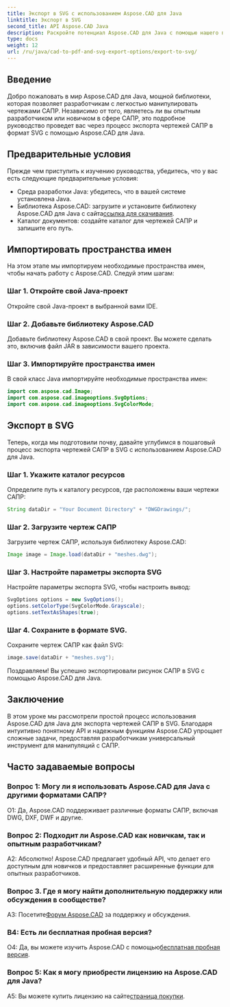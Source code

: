 ```yaml
---
title: Экспорт в SVG с использованием Aspose.CAD для Java
linktitle: Экспорт в SVG
second_title: API Aspose.CAD Java
description: Раскройте потенциал Aspose.CAD для Java с помощью нашего пошагового руководства по экспорту чертежей САПР в SVG. Узнайте, как импортировать пространства имен, настраивать параметры и легко интегрировать Aspose.CAD в ваш проект Java.
type: docs
weight: 12
url: /ru/java/cad-to-pdf-and-svg-export-options/export-to-svg/
---
```

## Введение

Добро пожаловать в мир Aspose.CAD для Java, мощной библиотеки, которая позволяет разработчикам с легкостью манипулировать чертежами САПР. Независимо от того, являетесь ли вы опытным разработчиком или новичком в сфере САПР, это подробное руководство проведет вас через процесс экспорта чертежей САПР в формат SVG с помощью Aspose.CAD для Java.

## Предварительные условия

Прежде чем приступить к изучению руководства, убедитесь, что у вас есть следующие предварительные условия:

- Среда разработки Java: убедитесь, что в вашей системе установлена Java.
-  Библиотека Aspose.CAD: загрузите и установите библиотеку Aspose.CAD для Java с сайта[ссылка для скачивания](https://releases.aspose.com/cad/java/).
- Каталог документов: создайте каталог для чертежей САПР и запишите его путь.

## Импортировать пространства имен

На этом этапе мы импортируем необходимые пространства имен, чтобы начать работу с Aspose.CAD. Следуй этим шагам:

### Шаг 1. Откройте свой Java-проект
Откройте свой Java-проект в выбранной вами IDE.

### Шаг 2. Добавьте библиотеку Aspose.CAD
Добавьте библиотеку Aspose.CAD в свой проект. Вы можете сделать это, включив файл JAR в зависимости вашего проекта.

### Шаг 3. Импортируйте пространства имен
В свой класс Java импортируйте необходимые пространства имен:

```java
import com.aspose.cad.Image;
import com.aspose.cad.imageoptions.SvgOptions;
import com.aspose.cad.imageoptions.SvgColorMode;
```

## Экспорт в SVG

Теперь, когда мы подготовили почву, давайте углубимся в пошаговый процесс экспорта чертежей САПР в SVG с использованием Aspose.CAD для Java.

### Шаг 1. Укажите каталог ресурсов

Определите путь к каталогу ресурсов, где расположены ваши чертежи САПР:

```java
String dataDir = "Your Document Directory" + "DWGDrawings/";
```

### Шаг 2. Загрузите чертеж САПР

Загрузите чертеж САПР, используя библиотеку Aspose.CAD:

```java
Image image = Image.load(dataDir + "meshes.dwg");
```

### Шаг 3. Настройте параметры экспорта SVG

Настройте параметры экспорта SVG, чтобы настроить вывод:

```java
SvgOptions options = new SvgOptions();
options.setColorType(SvgColorMode.Grayscale);
options.setTextAsShapes(true);
```

### Шаг 4. Сохраните в формате SVG.

Сохраните чертеж САПР как файл SVG:

```java
image.save(dataDir + "meshes.svg");
```

Поздравляем! Вы успешно экспортировали рисунок САПР в SVG с помощью Aspose.CAD для Java.

## Заключение

В этом уроке мы рассмотрели простой процесс использования Aspose.CAD для Java для экспорта чертежей САПР в SVG. Благодаря интуитивно понятному API и надежным функциям Aspose.CAD упрощает сложные задачи, предоставляя разработчикам универсальный инструмент для манипуляций с САПР.

## Часто задаваемые вопросы

### Вопрос 1: Могу ли я использовать Aspose.CAD для Java с другими форматами САПР?

О1: Да, Aspose.CAD поддерживает различные форматы САПР, включая DWG, DXF, DWF и другие.

### Вопрос 2: Подходит ли Aspose.CAD как новичкам, так и опытным разработчикам?

А2: Абсолютно! Aspose.CAD предлагает удобный API, что делает его доступным для новичков и предоставляет расширенные функции для опытных разработчиков.

### Вопрос 3. Где я могу найти дополнительную поддержку или обсуждения в сообществе?

 A3: Посетите[Форум Aspose.CAD](https://forum.aspose.com/c/cad/19) за поддержку и обсуждения.

### В4: Есть ли бесплатная пробная версия?

 О4: Да, вы можете изучить Aspose.CAD с помощью[бесплатная пробная версия](https://releases.aspose.com/).

### Вопрос 5: Как я могу приобрести лицензию на Aspose.CAD для Java?

 A5: Вы можете купить лицензию на сайте[страница покупки](https://purchase.aspose.com/buy).